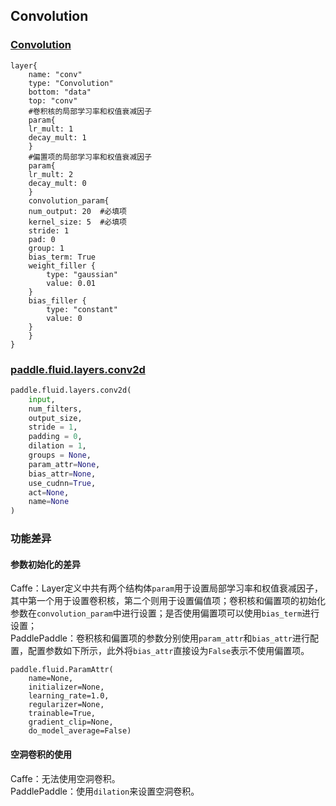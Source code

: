 ## Convolution


### [Convolution](http://caffe.berkeleyvision.org/tutorial/layers/convolution.html)
```
layer{
    name: "conv"
    type: "Convolution"
    bottom: "data"
    top: "conv"
    #卷积核的局部学习率和权值衰减因子
    param{
	lr_mult: 1
	decay_mult: 1
    }
    #偏置项的局部学习率和权值衰减因子
    param{
	lr_mult: 2
	decay_mult: 0
    }
    convolution_param{
	num_output: 20	#必填项
	kernel_size: 5	#必填项
	stride: 1
	pad: 0
	group: 1
	bias_term: True
	weight_filler {
	    type: "gaussian"
	    value: 0.01
	}
	bias_filler {
	    type: "constant"
	    value: 0
	}
    }
}
```


### [paddle.fluid.layers.conv2d](http://paddlepaddle.org/documentation/docs/zh/1.3/api_cn/layers_cn.html#permalink-45-conv2d)
```python
paddle.fluid.layers.conv2d(
    input,
    num_filters,
    output_size,
    stride = 1,
    padding = 0,
    dilation = 1,
    groups = None,
    param_attr=None,
    bias_attr=None,
    use_cudnn=True,
    act=None,
    name=None
)
```  

### 功能差异
#### 参数初始化的差异
Caffe：Layer定义中共有两个结构体`param`用于设置局部学习率和权值衰减因子，其中第一个用于设置卷积核，第二个则用于设置偏值项；卷积核和偏置项的初始化参数在`convolution_param`中进行设置；是否使用偏置项可以使用`bias_term`进行设置；  
PaddlePaddle：卷积核和偏置项的参数分别使用`param_attr`和`bias_attr`进行配置，配置参数如下所示，此外将`bias_attr`直接设为`False`表示不使用偏置项。
```
paddle.fluid.ParamAttr(
    name=None, 
    initializer=None, 
    learning_rate=1.0, 
    regularizer=None, 
    trainable=True, 
    gradient_clip=None, 
    do_model_average=False)
```
#### 空洞卷积的使用
Caffe：无法使用空洞卷积。                  
PaddlePaddle：使用`dilation`来设置空洞卷积。
